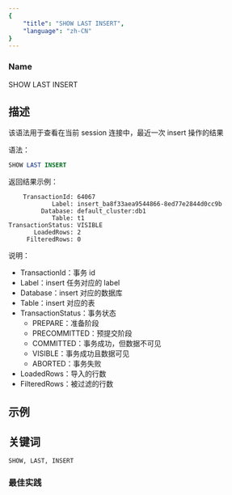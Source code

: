 ```yaml
---
{
    "title": "SHOW LAST INSERT",
    "language": "zh-CN"
}
---
```


<!--
Licensed to the Apache Software Foundation (ASF) under one
or more contributor license agreements.  See the NOTICE file
distributed with this work for additional information
regarding copyright ownership.  The ASF licenses this file
to you under the Apache License, Version 2.0 (the
"License"); you may not use this file except in compliance
with the License.  You may obtain a copy of the License at

  http://www.apache.org/licenses/LICENSE-2.0

Unless required by applicable law or agreed to in writing,
software distributed under the License is distributed on an
"AS IS" BASIS, WITHOUT WARRANTIES OR CONDITIONS OF ANY
KIND, either express or implied.  See the License for the
specific language governing permissions and limitations
under the License.
-->



### Name

SHOW LAST INSERT

## 描述

该语法用于查看在当前 session 连接中，最近一次 insert 操作的结果

语法：

```sql
SHOW LAST INSERT
```

返回结果示例：

```
    TransactionId: 64067
            Label: insert_ba8f33aea9544866-8ed77e2844d0cc9b
         Database: default_cluster:db1
            Table: t1
TransactionStatus: VISIBLE
       LoadedRows: 2
     FilteredRows: 0
```

说明：

* TransactionId：事务 id
* Label：insert 任务对应的 label
* Database：insert 对应的数据库
* Table：insert 对应的表
* TransactionStatus：事务状态
    * PREPARE：准备阶段
    * PRECOMMITTED：预提交阶段
    * COMMITTED：事务成功，但数据不可见
    * VISIBLE：事务成功且数据可见
    * ABORTED：事务失败
* LoadedRows：导入的行数
* FilteredRows：被过滤的行数

## 示例

## 关键词

    SHOW, LAST, INSERT

### 最佳实践

